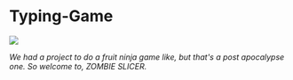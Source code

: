 # Typing-Game
![](https://media.tenor.com/a-cRa39SX2YAAAAi/zombie-stiker.gif)

*We had a project to do a fruit ninja game like, but that's a post apocalypse one. So welcome to, ZOMBIE SLICER.*
